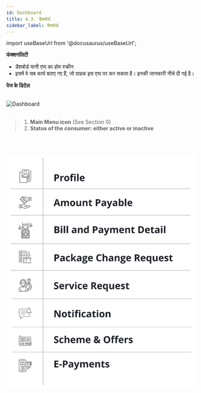 ```yaml
---
id: Dashboard
title: 4.3. डैशबोर्ड
sidebar_label: डैशबोर्ड
---
```

import useBaseUrl from '@docusaurus/useBaseUrl';

**फंक्शनलिटी**
* डैशबोर्ड यानी एप्प का होम स्क्रीन
* इसमें वे सब कार्य बताए गए हैं, जो ग्राहक इस एप्प पर कर सकता है। इनकी जानकारी नीचे दी गई है।

**पेज के डिटेल**
<!--
![Dashboard](./assets/4.8.2_Dashboard.svg)
-->
<br clear="right"/>
<img align="left" src={useBaseUrl("../docs/chapter4/assets/4.3_Dashboard.png")} alt="Dashboard" />
<br/>
<br/>

> 1. **Main Menu icon** (See Section 0)
> 2. **Status of the consumer: either active or inactive**


<br/><br/>

![Dashboard](./assets/4.8_Dashboard.svg)



